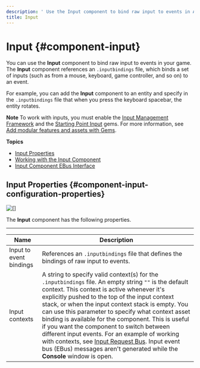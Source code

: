 ```yaml
---
description: ' Use the Input component to bind raw input to events in Amazon Lumberyard. '
title: Input
---
```

# Input {#component-input}

You can use the **Input** component to bind raw input to events in your game\. The **Input** component references an `.inputbindings` file, which binds a set of inputs \(such as from a mouse, keyboard, game controller, and so on\) to an event\.

For example, you can add the **Input** component to an entity and specify in the `.inputbindings` file that when you press the keyboard spacebar, the entity rotates\.

**Note**
To work with inputs, you must enable the [Input Management Framework](/docs/user-guide/features/gems/input.md) and the [Starting Point Input](/docs/userguide/gems/starting-point-input.md) gems\. For more information, see [Add modular features and assets with Gems](/docs/user-guide/features/gems/_index.md)\.

**Topics**
+ [Input Properties](#component-input-configuration-properties)
+ [Working with the Input Component](/docs/user-guide/features/interactivity/input/working-with-the-input-component.md)
+ [Input Component EBus Interface](/docs/user-guide/features/components/input-event-bus-interface.md)

## Input Properties {#component-input-configuration-properties}

![\[\]](/images/user-guide/component/input-component-properties.png)

The **Input** component has the following properties\.


****

| Name | Description |
| --- | --- |
| Input to event bindings |  References an `.inputbindings` file that defines the bindings of raw input to events\.   |
| Input contexts |  A string to specify valid context\(s\) for the `.inputbindings` file\.  An empty string `""` is the default context\. This context is active whenever it's explicitly pushed to the top of the input context stack, or when the input context stack is empty\.  You can use this parameter to specify what context asset binding is available for the component\. This is useful if you want the component to switch between different input events\. For an example of working with contexts, see [Input Request Bus](/docs/userguide/components/input-event-bus-interface#component-input-request-bus)\.  Input event bus \(EBus\) messages aren't generated while the **Console** window is open\.   |